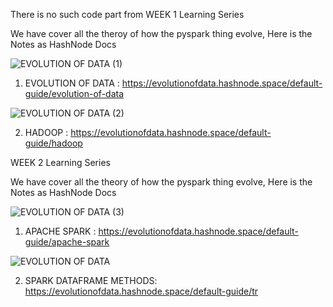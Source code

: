There is no such code part from WEEK 1 Learning Series

We have cover all the theroy of how the pyspark thing evolve, Here is the Notes as HashNode Docs

![EVOLUTION OF DATA (1)](https://github.com/user-attachments/assets/218cbde2-bebb-47de-ac04-7ed5ee441321)

1. EVOLUTION OF DATA : https://evolutionofdata.hashnode.space/default-guide/evolution-of-data
   
![EVOLUTION OF DATA (2)](https://github.com/user-attachments/assets/174f3f7a-3049-42e9-bad1-016fffe1b567)

2. HADOOP : https://evolutionofdata.hashnode.space/default-guide/hadoop



WEEK 2 Learning Series

We have cover all the theory of how the pyspark thing evolve, Here is the Notes as HashNode Docs

![EVOLUTION OF DATA (3)](https://github.com/user-attachments/assets/0f1cf8bd-2821-4860-a51b-6a9289f9d5be)

1. APACHE SPARK : https://evolutionofdata.hashnode.space/default-guide/apache-spark
   
![EVOLUTION OF DATA](https://github.com/user-attachments/assets/43b5665b-82c0-4a1f-8f77-8c710cf84fda)

2. SPARK DATAFRAME METHODS: https://evolutionofdata.hashnode.space/default-guide/tr

